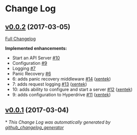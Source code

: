 # Change Log

## [v0.0.2](https://github.com/hyperdriven/hyperdrive/tree/v0.0.2) (2017-03-05)
[Full Changelog](https://github.com/hyperdriven/hyperdrive/compare/v0.0.1...v0.0.2)

**Implemented enhancements:**

- Start an API Server [\#10](https://github.com/hyperdriven/hyperdrive/issues/10)
- Configuration [\#9](https://github.com/hyperdriven/hyperdrive/issues/9)
- Logging [\#7](https://github.com/hyperdriven/hyperdrive/issues/7)
- Panic Recovery [\#6](https://github.com/hyperdriven/hyperdrive/issues/6)
- 6: adds panic recovery middleware [\#14](https://github.com/hyperdriven/hyperdrive/pull/14) ([xentek](https://github.com/xentek))
- 7: adds request logging [\#13](https://github.com/hyperdriven/hyperdrive/pull/13) ([xentek](https://github.com/xentek))
- 10: adds ability to configure and start a server [\#12](https://github.com/hyperdriven/hyperdrive/pull/12) ([xentek](https://github.com/xentek))
- 9: adds configuration to Hyperdrive [\#11](https://github.com/hyperdriven/hyperdrive/pull/11) ([xentek](https://github.com/xentek))

## [v0.0.1](https://github.com/hyperdriven/hyperdrive/tree/v0.0.1) (2017-03-04)


\* *This Change Log was automatically generated by [github_changelog_generator](https://github.com/skywinder/Github-Changelog-Generator)*
